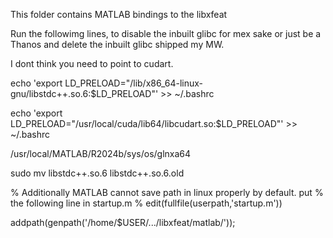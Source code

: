 This folder contains MATLAB bindings to the libxfeat


Run the followimg lines, to disable the inbuilt glibc for mex sake or just be a Thanos and delete the inbuilt glibc shipped my MW. 

I dont think you need to point to cudart. 

echo 'export LD_PRELOAD="/lib/x86_64-linux-gnu/libstdc++.so.6:$LD_PRELOAD"' >> ~/.bashrc

echo 'export LD_PRELOAD="/usr/local/cuda/lib64/libcudart.so:$LD_PRELOAD"' >> ~/.bashrc


/usr/local/MATLAB/R2024b/sys/os/glnxa64

sudo mv libstdc++.so.6 libstdc++.so.6.old


% Additionally MATLAB cannot save path in linux properly by default. put
% the following line in startup.m
% edit(fullfile(userpath,'startup.m'))

addpath(genpath('/home/$USER/.../libxfeat/matlab/'));

